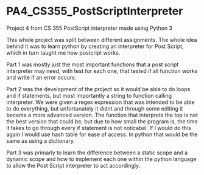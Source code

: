 # PA4_CS355_PostScriptInterpreter
Project 4 from CS 355 PostScript interpreter made using Python 3

This whole project was split between different assignments. The whole idea behind it was
to learn python by creating an interpreter for Post Script, which in turn taught me how
postcript works.

Part 1 was mostly just the most important functions that a post script interpreter may
need, with test for each one, that tested if all function works and write if an error
occurs.

Part 2 was the development of the project so it would be able to do loops and if
statements, but most importantly a string to function calling interpreter. We were
given a regex expression that was intended to be able to do everything, but unfortunately
it didnt and through some editing it became a more advanced version. The function that
interprets the top is not the best version that could be, but due to how small the program
is, the time it takes to go through every if statement is not noticabel. If I would do this
again I would use hash table for ease of access. In python that would be the same as using a
dictionary.

Part 3 was primarly to learn the difference between a static scope and a dynamic scope and
how to implement each one within the python language to allow the Post Script interpreter to
act accordingly.
